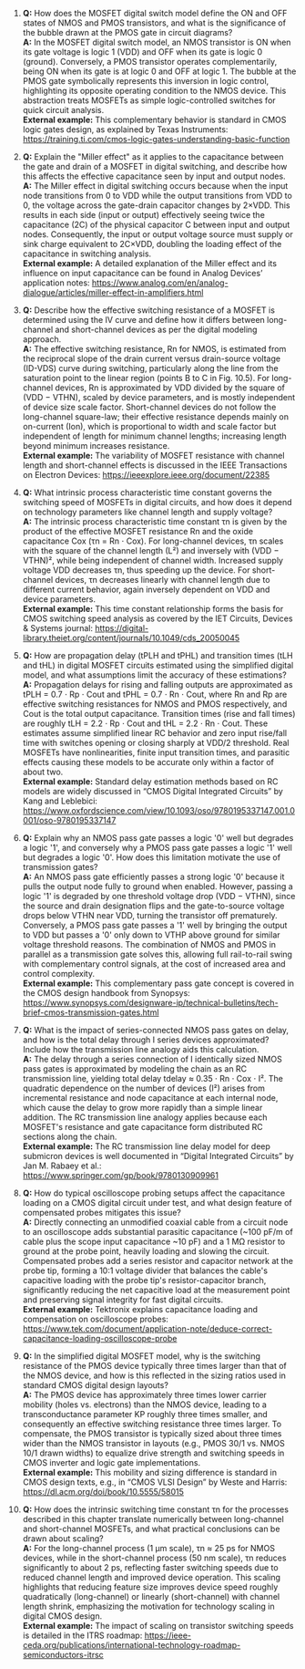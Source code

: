 1. **Q:** How does the MOSFET digital switch model define the ON and OFF states of NMOS and PMOS transistors, and what is the significance of the bubble drawn at the PMOS gate in circuit diagrams?  
   **A:** In the MOSFET digital switch model, an NMOS transistor is ON when its gate voltage is logic 1 (VDD) and OFF when its gate is logic 0 (ground). Conversely, a PMOS transistor operates complementarily, being ON when its gate is at logic 0 and OFF at logic 1. The bubble at the PMOS gate symbolically represents this inversion in logic control, highlighting its opposite operating condition to the NMOS device. This abstraction treats MOSFETs as simple logic-controlled switches for quick circuit analysis.  
   **External example:** This complementary behavior is standard in CMOS logic gates design, as explained by Texas Instruments: https://training.ti.com/cmos-logic-gates-understanding-basic-function

2. **Q:** Explain the "Miller effect" as it applies to the capacitance between the gate and drain of a MOSFET in digital switching, and describe how this affects the effective capacitance seen by input and output nodes.  
   **A:** The Miller effect in digital switching occurs because when the input node transitions from 0 to VDD while the output transitions from VDD to 0, the voltage across the gate-drain capacitor changes by 2×VDD. This results in each side (input or output) effectively seeing twice the capacitance (2C) of the physical capacitor C between input and output nodes. Consequently, the input or output voltage source must supply or sink charge equivalent to 2C×VDD, doubling the loading effect of the capacitance in switching analysis.  
   **External example:** A detailed explanation of the Miller effect and its influence on input capacitance can be found in Analog Devices’ application notes: https://www.analog.com/en/analog-dialogue/articles/miller-effect-in-amplifiers.html

3. **Q:** Describe how the effective switching resistance of a MOSFET is determined using the IV curve and define how it differs between long-channel and short-channel devices as per the digital modeling approach.  
   **A:** The effective switching resistance, Rn for NMOS, is estimated from the reciprocal slope of the drain current versus drain-source voltage (ID-VDS) curve during switching, particularly along the line from the saturation point to the linear region (points B to C in Fig. 10.5). For long-channel devices, Rn is approximated by VDD divided by the square of (VDD − VTHN), scaled by device parameters, and is mostly independent of device size scale factor. Short-channel devices do not follow the long-channel square-law; their effective resistance depends mainly on on-current (Ion), which is proportional to width and scale factor but independent of length for minimum channel lengths; increasing length beyond minimum increases resistance.  
   **External example:** The variability of MOSFET resistance with channel length and short-channel effects is discussed in the IEEE Transactions on Electron Devices: https://ieeexplore.ieee.org/document/22385

4. **Q:** What intrinsic process characteristic time constant governs the switching speed of MOSFETs in digital circuits, and how does it depend on technology parameters like channel length and supply voltage?  
   **A:** The intrinsic process characteristic time constant τn is given by the product of the effective MOSFET resistance Rn and the oxide capacitance Cox (τn = Rn ⋅ Cox). For long-channel devices, τn scales with the square of the channel length (L²) and inversely with (VDD − VTHN)², while being independent of channel width. Increased supply voltage VDD decreases τn, thus speeding up the device. For short-channel devices, τn decreases linearly with channel length due to different current behavior, again inversely dependent on VDD and device parameters.  
   **External example:** This time constant relationship forms the basis for CMOS switching speed analysis as covered by the IET Circuits, Devices & Systems journal: https://digital-library.theiet.org/content/journals/10.1049/cds_20050045

5. **Q:** How are propagation delay (tPLH and tPHL) and transition times (tLH and tHL) in digital MOSFET circuits estimated using the simplified digital model, and what assumptions limit the accuracy of these estimations?  
   **A:** Propagation delays for rising and falling outputs are approximated as tPLH = 0.7 ⋅ Rp ⋅ Cout and tPHL = 0.7 ⋅ Rn ⋅ Cout, where Rn and Rp are effective switching resistances for NMOS and PMOS respectively, and Cout is the total output capacitance. Transition times (rise and fall times) are roughly tLH = 2.2 ⋅ Rp ⋅ Cout and tHL = 2.2 ⋅ Rn ⋅ Cout. These estimates assume simplified linear RC behavior and zero input rise/fall time with switches opening or closing sharply at VDD/2 threshold. Real MOSFETs have nonlinearities, finite input transition times, and parasitic effects causing these models to be accurate only within a factor of about two.  
   **External example:** Standard delay estimation methods based on RC models are widely discussed in “CMOS Digital Integrated Circuits” by Kang and Leblebici: https://www.oxfordscience.com/view/10.1093/oso/9780195337147.001.0001/oso-9780195337147

6. **Q:** Explain why an NMOS pass gate passes a logic '0' well but degrades a logic '1', and conversely why a PMOS pass gate passes a logic '1' well but degrades a logic '0'. How does this limitation motivate the use of transmission gates?  
   **A:** An NMOS pass gate efficiently passes a strong logic '0' because it pulls the output node fully to ground when enabled. However, passing a logic '1' is degraded by one threshold voltage drop (VDD − VTHN), since the source and drain designation flips and the gate-to-source voltage drops below VTHN near VDD, turning the transistor off prematurely. Conversely, a PMOS pass gate passes a '1' well by bringing the output to VDD but passes a '0' only down to VTHP above ground for similar voltage threshold reasons. The combination of NMOS and PMOS in parallel as a transmission gate solves this, allowing full rail-to-rail swing with complementary control signals, at the cost of increased area and control complexity.  
   **External example:** This complementary pass gate concept is covered in the CMOS design handbook from Synopsys: https://www.synopsys.com/designware-ip/technical-bulletins/tech-brief-cmos-transmission-gates.html

7. **Q:** What is the impact of series-connected NMOS pass gates on delay, and how is the total delay through I series devices approximated? Include how the transmission line analogy aids this calculation.  
   **A:** The delay through a series connection of I identically sized NMOS pass gates is approximated by modeling the chain as an RC transmission line, yielding total delay tdelay ≈ 0.35 ⋅ Rn ⋅ Cox ⋅ I². The quadratic dependence on the number of devices (I²) arises from incremental resistance and node capacitance at each internal node, which cause the delay to grow more rapidly than a simple linear addition. The RC transmission line analogy applies because each MOSFET's resistance and gate capacitance form distributed RC sections along the chain.  
   **External example:** The RC transmission line delay model for deep submicron devices is well documented in “Digital Integrated Circuits” by Jan M. Rabaey et al.: https://www.springer.com/gp/book/9780130909961

8. **Q:** How do typical oscilloscope probing setups affect the capacitance loading on a CMOS digital circuit under test, and what design feature of compensated probes mitigates this issue?  
   **A:** Directly connecting an unmodified coaxial cable from a circuit node to an oscilloscope adds substantial parasitic capacitance (~100 pF/m of cable plus the scope input capacitance ~10 pF) and a 1 MΩ resistor to ground at the probe point, heavily loading and slowing the circuit. Compensated probes add a series resistor and capacitor network at the probe tip, forming a 10:1 voltage divider that balances the cable's capacitive loading with the probe tip's resistor-capacitor branch, significantly reducing the net capacitive load at the measurement point and preserving signal integrity for fast digital circuits.  
   **External example:** Tektronix explains capacitance loading and compensation on oscilloscope probes: https://www.tek.com/document/application-note/deduce-correct-capacitance-loading-oscilloscope-probe

9. **Q:** In the simplified digital MOSFET model, why is the switching resistance of the PMOS device typically three times larger than that of the NMOS device, and how is this reflected in the sizing ratios used in standard CMOS digital design layouts?  
   **A:** The PMOS device has approximately three times lower carrier mobility (holes vs. electrons) than the NMOS device, leading to a transconductance parameter KP roughly three times smaller, and consequently an effective switching resistance three times larger. To compensate, the PMOS transistor is typically sized about three times wider than the NMOS transistor in layouts (e.g., PMOS 30/1 vs. NMOS 10/1 drawn widths) to equalize drive strength and switching speeds in CMOS inverter and logic gate implementations.  
   **External example:** This mobility and sizing difference is standard in CMOS design texts, e.g., in “CMOS VLSI Design” by Weste and Harris: https://dl.acm.org/doi/book/10.5555/58015

10. **Q:** How does the intrinsic switching time constant τn for the processes described in this chapter translate numerically between long-channel and short-channel MOSFETs, and what practical conclusions can be drawn about scaling?  
    **A:** For the long-channel process (1 µm scale), τn ≈ 25 ps for NMOS devices, while in the short-channel process (50 nm scale), τn reduces significantly to about 2 ps, reflecting faster switching speeds due to reduced channel length and improved device operation. This scaling highlights that reducing feature size improves device speed roughly quadratically (long-channel) or linearly (short-channel) with channel length shrink, emphasizing the motivation for technology scaling in digital CMOS design.  
    **External example:** The impact of scaling on transistor switching speeds is detailed in the ITRS roadmap: https://ieee-ceda.org/publications/international-technology-roadmap-semiconductors-itrsc
